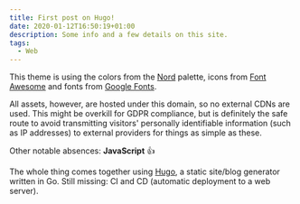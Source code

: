 ```yaml
---
title: First post on Hugo!
date: 2020-01-12T16:50:19+01:00
description: Some info and a few details on this site.
tags:
  - Web
---
```


This theme is using the colors from the [Nord](https://www.nordtheme.com/)
palette, icons from [Font Awesome](https://fontawesome.com/) and fonts from
[Google Fonts](https://fonts.google.com/). 

All assets, however, are hosted under this domain, so no external CDNs are
used. This might be overkill for GDPR compliance, but is definitely the safe
route to avoid transmitting visitors' personally identifiable information (such
as IP addresses) to external providers for things as simple as these.

Other notable absences: **JavaScript** :thumbsup:

The whole thing comes together using [Hugo](https://gohugo.io/), a static site/blog generator written in Go. Still missing: CI and CD (automatic deployment to a web server).

